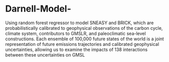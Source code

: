 # Darnell-Model-
Using random forest regressor to model SNEASY and BRICK, which are probabilistically calibrated to geophysical observations of the carbon cycle, climate system, contributors to GMSLR, and paleoclimatic sea-level constructions. Each ensemble of 100,000 future states of the world is a joint representation of future emissions trajectories and calibrated geophysical uncertainties, allowing us to examine the impacts of 138 interactions between these uncertainties on GMSL
